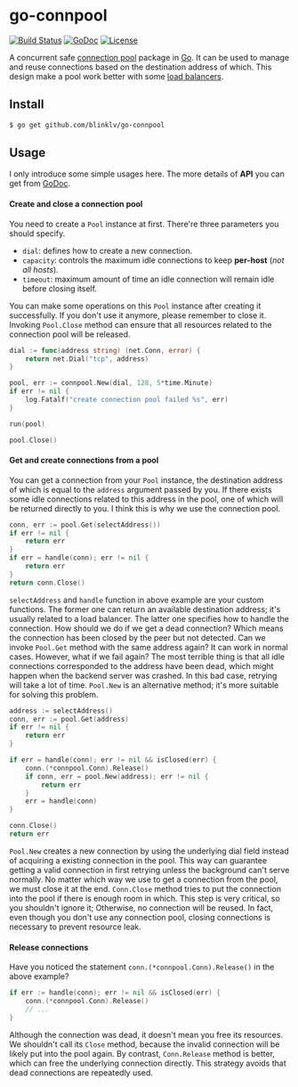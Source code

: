 # go-connpool

[![Build Status](https://travis-ci.com/blinklv/go-connpool.svg?branch=master)](https://travis-ci.com/blinklv/go-connpool)
[![GoDoc](https://godoc.org/github.com/nsqio/go-nsq?status.svg)](https://godoc.org/github.com/blinklv/go-connpool)
[![License](https://img.shields.io/badge/license-MIT-blue.svg)](LICENSE)

A concurrent safe [connection pool][] package in [Go][]. It can be used to manage and reuse connections based on the destination address of which. This design make a pool work better with some [load balancers][load balancing].

## Install

```bash
$ go get github.com/blinklv/go-connpool
```

## Usage

I only introduce some simple usages here. The more details of **API** you can get from [GoDoc](https://godoc.org/github.com/blinklv/go-connpool).

#### Create and close a connection pool

You need to create a `Pool` instance at first. There're three parameters you should specify. 

- `dial`: defines how to create a new connection.
- `capacity`: controls the maximum idle connections to keep **per-host** (*not all hosts*).
- `timeout`: maximum amount of time an idle connection will remain idle before closing itself.

You can make some operations on this `Pool` instance after creating it successfully. If you don't use it anymore, please remember to close it. Invoking `Pool.Close` method can ensure that all resources related to the connection pool will be released.

```go
dial := func(address string) (net.Conn, error) {
    return net.Dial("tcp", address)
}

pool, err := connpool.New(dial, 128, 5*time.Minute)
if err != nil {
    log.Fatalf("create connection pool failed %s", err)
}

run(pool)

pool.Close()
```

#### Get and create connections from a pool

You can get a connection from your `Pool` instance, the destination address of which is equal to the `address` argument passed by you. If there exists some idle connections related to this address in the pool, one of which will be returned directly to you. I think this is why we use the connection pool. 

```go
conn, err := pool.Get(selectAddress())
if err != nil {
    return err
}
if err = handle(conn); err != nil {
    return err
}
return conn.Close()
```

`selectAddress` and `handle` function in above example are your custom functions. The former one can return an available destination address; it's usually related to a load balancer. The latter one specifies how to handle the connection. How should we do if we get a dead connection? Which means the connection has been closed by the peer but not detected. Can we invoke `Pool.Get` method with the same address again? It can work in normal cases. However, what if we fail again? The most terrible thing is that all idle connections corresponded to the address have been dead, which might happen when the backend server was crashed. In this bad case, retrying will take a lot of time. `Pool.New` is an alternative method; it's more suitable for solving this problem. 

```go
address := selectAddress()
conn, err := pool.Get(address)
if err != nil {
    return err
}

if err = handle(conn); err != nil && isClosed(err) {
    conn.(*connpool.Conn).Release()
    if conn, err = pool.New(address); err != nil {
        return err
    }
    err = handle(conn)
}

conn.Close()
return err
```

`Pool.New` creates a new connection by using the underlying dial field instead of acquiring a existing connection in the pool. This way can guarantee getting a valid connection in first retrying unless the background can't serve normally. No matter which way we use to get a connection from the pool, we must close it at the end. `Conn.Close` method tries to put the connection into the pool if there is enough room in which. This step is very critical, so you shouldn't ignore it; Otherwise, no connection will be reused. In fact, even though you don't use any connection pool, closing connections is necessary to prevent resource leak. 

#### Release connections

Have you noticed the statement `conn.(*connpool.Conn).Release()` in the above example?

```go
if err := handle(conn); err != nil && isClosed(err) {
    conn.(*connpool.Conn).Release()
    // ... 
}
```

Although the connection was dead, it doesn't mean you free its resources. We shouldn't call its `Close` method, because the invalid connection will be likely put into the pool again. By contrast, `Conn.Release` method is better, which can free the underlying connection directly. This strategy avoids that dead connections are repeatedly used.


[connection pool]: https://en.wikipedia.org/wiki/Connection_pool
[Go]: https://golang.org/
[load balancing]: https://en.wikipedia.org/wiki/Load_balancing_(computing)
